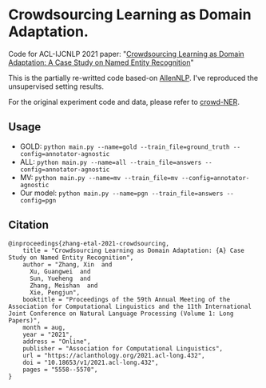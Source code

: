 # Crowdsourcing Learning as Domain Adaptation.

Code for ACL-IJCNLP 2021 paper: "[Crowdsourcing Learning as Domain Adaptation: A Case Study on Named Entity Recognition](https://arxiv.org/abs/2105.14980)"

This is the partially re-writted code based-on [AllenNLP](https://github.com/allenai/allennlp). I've reproduced the unsupervised setting results.

For the original experiment code and data, please refer to [crowd-NER](https://github.com/izhx/crowd-NER).


## Usage

- GOLD: `python main.py --name=gold --train_file=ground_truth --config=annotator-agnostic`
- ALL: `python main.py --name=all --train_file=answers --config=annotator-agnostic`
- MV: `python main.py --name=mv --train_file=mv --config=annotator-agnostic`
- Our model: `python main.py --name=pgn --train_file=answers --config=pgn`

## Citation

```
@inproceedings{zhang-etal-2021-crowdsourcing,
    title = "Crowdsourcing Learning as Domain Adaptation: {A} Case Study on Named Entity Recognition",
    author = "Zhang, Xin  and
      Xu, Guangwei  and
      Sun, Yueheng  and
      Zhang, Meishan  and
      Xie, Pengjun",
    booktitle = "Proceedings of the 59th Annual Meeting of the Association for Computational Linguistics and the 11th International Joint Conference on Natural Language Processing (Volume 1: Long Papers)",
    month = aug,
    year = "2021",
    address = "Online",
    publisher = "Association for Computational Linguistics",
    url = "https://aclanthology.org/2021.acl-long.432",
    doi = "10.18653/v1/2021.acl-long.432",
    pages = "5558--5570",
}
```
